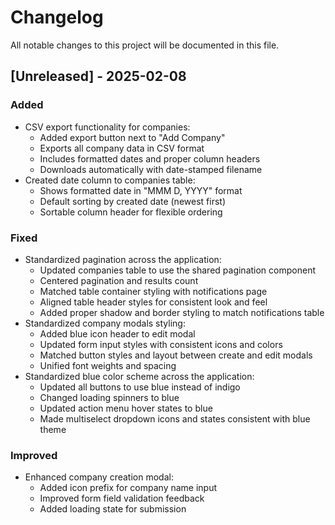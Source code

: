 # Changelog

All notable changes to this project will be documented in this file.

## [Unreleased] - 2025-02-08

### Added
- CSV export functionality for companies:
  - Added export button next to "Add Company"
  - Exports all company data in CSV format
  - Includes formatted dates and proper column headers
  - Downloads automatically with date-stamped filename
- Created date column to companies table:
  - Shows formatted date in "MMM D, YYYY" format
  - Default sorting by created date (newest first)
  - Sortable column header for flexible ordering

### Fixed
- Standardized pagination across the application:
  - Updated companies table to use the shared pagination component
  - Centered pagination and results count
  - Matched table container styling with notifications page
  - Aligned table header styles for consistent look and feel
  - Added proper shadow and border styling to match notifications table
- Standardized company modals styling:
  - Added blue icon header to edit modal
  - Updated form input styles with consistent icons and colors
  - Matched button styles and layout between create and edit modals
  - Unified font weights and spacing
- Standardized blue color scheme across the application:
  - Updated all buttons to use blue instead of indigo
  - Changed loading spinners to blue
  - Updated action menu hover states to blue
  - Made multiselect dropdown icons and states consistent with blue theme

### Improved
- Enhanced company creation modal:
  - Added icon prefix for company name input
  - Improved form field validation feedback
  - Added loading state for submission